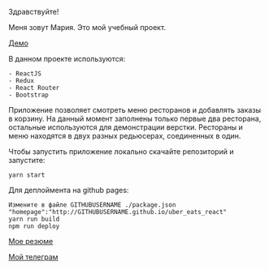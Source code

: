 Здравствуйте!

Меня зовут Мария. Это мой учебный проект.

[Демо](https://mbrandler.github.io/uber_eats_react/)

В данном проекте используются:

```
- ReactJS
- Redux
- React Router
- Bootstrap
```

Приложение позволяет смотреть меню ресторанов и добавлять заказы в корзину. На данный момент заполнены только первые два ресторана, остальные используются для демонстрации верстки. Рестораны и меню находятся в двух разных редьюсерах, соединенных в один.

Чтобы запустить приложение локально скачайте репозиторий и запустите:
```
yarn start
```

Для деплоймента на github pages:
```
Измените в файле GITHUBUSERNAME ./package.json "homepage":"http://GITHUBUSERNAME.github.io/uber_eats_react"
yarn run build
npm run deploy
```

[Мое резюме](https://hh.ru/resume/61e415a1ff0750dc180039ed1f704132535a71)

[Мой телеграм](https://t.me/m_brandler)
